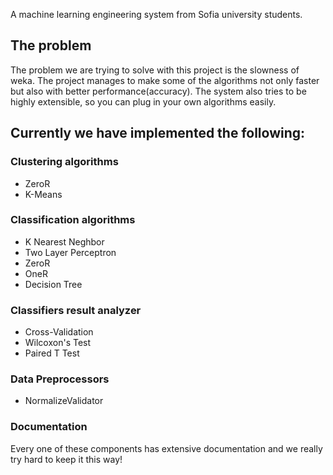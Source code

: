 A machine learning engineering system from Sofia university students.

## The problem
The problem we are trying to solve with this project is the slowness of weka. The project manages to make some of the algorithms not 
only faster but also with better performance(accuracy). The system also tries to be highly extensible, so you can plug in your own algorithms easily.


## Currently we have implemented the following:

### Clustering algorithms
* ZeroR
* K-Means

### Classification algorithms
* K Nearest Neghbor
* Two Layer Perceptron
* ZeroR
* OneR
* Decision Tree

### Classifiers result analyzer
* Cross-Validation
* Wilcoxon's Test
* Paired T Test

### Data Preprocessors
* NormalizeValidator

### Documentation
Every one of these components has extensive documentation and we really try hard to keep it this way!

<!-- TODO: ## Results compared to weka -->


